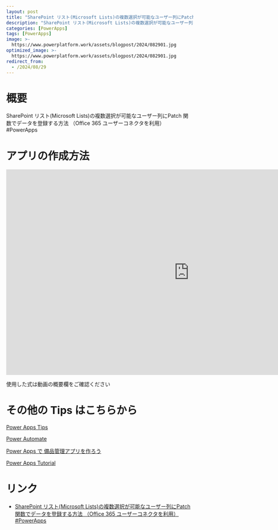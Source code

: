 ```yaml
---
layout: post
title: "SharePoint リスト(Microsoft Lists)の複数選択が可能なユーザー列にPatch 関数でデータを登録する方法 （Office 365 ユーザーコネクタを利用）#PowerApps"
description: "SharePoint リスト(Microsoft Lists)の複数選択が可能なユーザー列にPatch 関数でデータを登録する方法 （Office 365 ユーザーコネクタを利用）#PowerAppsを動画で分かりやすく解説"
categories: [PowerApps]
tags: [PowerApps]
image: >-
  https://www.powerplatform.work/assets/blogpost/2024/082901.jpg
optimized_image: >-
  https://www.powerplatform.work/assets/blogpost/2024/082901.jpg
redirect_from:
  - /2024/08/29
---
```



#  概要

SharePoint リスト(Microsoft Lists)の複数選択が可能なユーザー列にPatch 関数でデータを登録する方法 （Office 365 ユーザーコネクタを利用）#PowerApps


# アプリの作成方法

<iframe width="983" height="553" src="https://www.youtube.com/embed/_obm4NUzLjE" title="YouTube video player" frameborder="0" allow="accelerometer; autoplay; clipboard-write; encrypted-media; gyroscope; picture-in-picture" allowfullscreen></iframe>


使用した式は動画の概要欄をご確認ください


# その他の Tips はこちらから

[Power Apps Tips](https://www.youtube.com/watch?v=VrAQf3JQ7yM&list=PLVhFi1fb3DqakSLVMn22DDcySXh9jtzi- )


[Power Automate](https://www.youtube.com/watch?v=-YnJYT0ASEM&list=PLVhFi1fb3Dqbzic6GieqnLFgD3aTj-eHA)


[Power Apps で 備品管理アプリを作ろう](https://www.youtube.com/playlist?list=PLVhFi1fb3DqZM3HKb8Hea6XEL96990Fyn)


[Power Apps Tutorial](https://www.youtube.com/playlist?list=PLVhFi1fb3DqalxpL974VvAJvV4iWoSbe_)


# リンク


- [SharePoint リスト(Microsoft Lists)の複数選択が可能なユーザー列にPatch 関数でデータを登録する方法 （Office 365 ユーザーコネクタを利用）#PowerApps](https://www.youtube.com/watch?v=_obm4NUzLjE)

